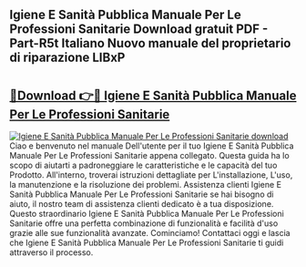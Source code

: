 ## Igiene E Sanità Pubblica Manuale Per Le Professioni Sanitarie Download gratuit PDF - Part-R5t Italiano Nuovo manuale del proprietario di riparazione LIBxP

# <h2><a href="http://dfb4n0h.blite.top/?on=Igiene+E+Sanit%c3%a0+Pubblica+Manuale+Per+Le+Professioni+Sanitarie">🔗Download 👉🔴 Igiene E Sanità Pubblica Manuale Per Le Professioni Sanitarie</a></h2>

[![Igiene E Sanità Pubblica Manuale Per Le Professioni Sanitarie download](https://i.imgur.com/lujVjoI.png)](http://dfb4n0h.blite.top/?on=Igiene+E+Sanit%c3%a0+Pubblica+Manuale+Per+Le+Professioni+Sanitarie)
Ciao e benvenuto nel manuale Dell'utente per il tuo Igiene E Sanità Pubblica Manuale Per Le Professioni Sanitarie appena collegato. Questa guida ha lo scopo di aiutarti a padroneggiare le caratteristiche e le capacità del tuo Prodotto. All'interno, troverai istruzioni dettagliate per L'installazione, L'uso, la manutenzione e la risoluzione dei problemi. Assistenza clienti Igiene E Sanità Pubblica Manuale Per Le Professioni Sanitarie se hai bisogno di aiuto, il nostro team di assistenza clienti dedicato è a tua disposizione. Questo straordinario Igiene E Sanità Pubblica Manuale Per Le Professioni Sanitarie offre una perfetta combinazione di funzionalità e facilità d'uso grazie alle sue funzionalità avanzate. Cominciamo! Contattaci oggi e lascia che Igiene E Sanità Pubblica Manuale Per Le Professioni Sanitarie ti guidi attraverso il processo.
